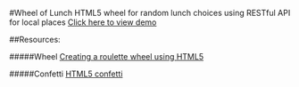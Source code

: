 #Wheel of Lunch
HTML5 wheel for random lunch choices using RESTful API for local places
[Click here to view demo](http://www.jack-palmer.co.uk/wheel)

##Resources:

#####Wheel
[Creating a roulette wheel using HTML5](http://tech.pro/tutorial/1008/creating-a-roulette-wheel-using-html5-canvas)

#####Confetti
[HTML5 confetti](http://codepen.io/linrock/pen/Amdhr)